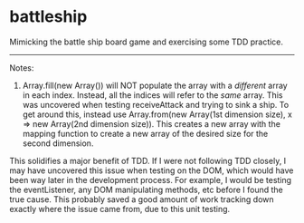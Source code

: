 # battleship
Mimicking the battle ship board game and exercising some TDD practice.



---------
Notes: 

1) Array.fill(new Array()) will NOT populate the array with a *different* array in each index. Instead, all the indices will refer to the *same* array. This was uncovered when testing receiveAttack and trying to sink a ship. To get around this, instead use Array.from(new Array(1st dimension size), x => new Array(2nd dimension size)). This creates a new array with the mapping function to create a new array of the desired size for the second dimension.

This solidifies a major benefit of TDD. If I were not following TDD closely, I may have uncovered this issue when testing on the DOM, which would have been way later in the development process. For example, I would be testing the eventListener, any DOM manipulating methods, etc before I found the true cause. This probably saved a good amount of work tracking down exactly where the issue came from, due to this unit testing. 

